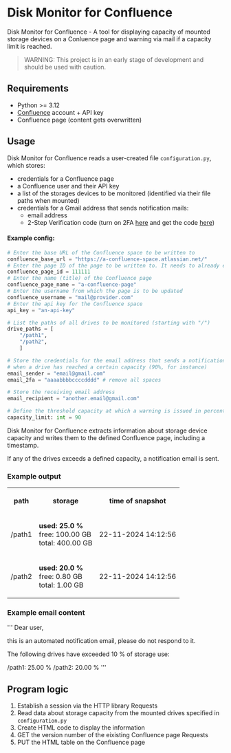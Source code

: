 # Disk Monitor for Confluence

Disk Monitor for Confluence - A tool for displaying capacity of mounted storage devices on a Conluence page and warning via mail if a capacity limit is reached.

> WARNING: This project is in an early stage of development and should be used with caution.

## Requirements

* Python >= 3.12
* [Confluence](https://www.atlassian.com/de/software/confluence) account + API key
* Confluence page (content gets overwritten)

## Usage

Disk Monitor for Confluence reads a user-created file `configuration.py`, which stores: 
* credentials for a Confluence page
* a Confluence user and their API key
* a list of the storages devices to be monitored (identified via their file paths when mounted)
* credentials for a Gmail address that sends notification mails:
  * email address
  * 2-Step Verification code (turn on 2FA [here](https://support.google.com/accounts/answer/185839?hl=en&co=GENIE.Platform%3DDesktop) and get the code [here](https://myaccount.google.com/apppasswords))

#### Example config:
```python
# Enter the base URL of the Confluence space to be written to
confluence_base_url = "https://a-confluence-space.atlassian.net/"
# Enter the page ID of the page to be written to. It needs to already exist.
confluence_page_id = 111111
# Enter the name (title) of the Confluence page
confluence_page_name = "a-confluence-page"
# Enter the username from which the page is to be updated
confluence_username = "mail@provider.com"
# Enter the api key for the Confluence space 
api_key = "an-api-key"

# List the paths of all drives to be monitored (starting with "/")
drive_paths = [
    "/path1",
    "/path2",
    ]

# Store the credentials for the email address that sends a notification
# when a drive has reached a certain capacity (90%, for instance)
email_sender = "email@gmail.com"
email_2fa = "aaaabbbbccccdddd" # remove all spaces

# Store the receiving email address
email_recipient = "another.email@gmail.com"

# Define the threshold capacity at which a warning is issued in percent (0-100)
capacity_limit: int = 90
```

Disk Monitor for Confluence extracts information about storage device capacity and writes them to the defined Confluence page, including a timestamp.

If any of the drives exceeds a defined capacity, a notification email is sent.

### Example output

<table>
  <tbody>
    <tr>
      <th>
        <p>
          <strong>path</strong>
        </p>
      </th>
      <th>
        <p>
          <strong>storage</strong>
        </p>
      </th>
      <th>
       <p>
         <strong>time of snapshot</strong>
       </p>
      </th>
    </tr>
    <tr>
      <td>
       <p>
         /path1
       </p>
      </td>
      <td>
       <p>
        <strong>used: 25.0 % </strong> <br/>
         free: 100.00 GB<br/>
         total: 400.00 GB<br/>
       </p>
      </td>
      <td>
       <p>
         22-11-2024 14:12:56
        </p>
      </td>
    </tr>
    <tr>
      <td>
       <p>
          /path2
        </p>
      </td>
      <td>
       <p>
          <strong>used: 20.0 % </strong> <br/>
          free: 0.80 GB<br/>
          total: 1.00 GB<br/>
        </p>
      </td>
      <td>
        <p>
          22-11-2024 14:12:56
        </p>
      </td>
    </tr>
  </tbody>
 </table>

### Example email content
'''
Dear user,

this is an automated notification email, please do not respond to it.

The following drives have exceeded 10 % of storage use:


/path1: 25.00 %
/path2: 20.00 %
'''

## Program logic
1. Establish a session via the HTTP library Requests
2. Read data about storage capacity from the mounted drives specified in `configuration.py`
3. Create HTML code to display the information
4. GET the version number of the eixisting Confluence page Requests
5. PUT the HTML table on the Confluence page